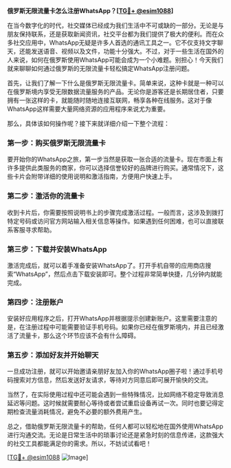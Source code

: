 **俄罗斯无限流量卡怎么注册WhatsApp？[[TG💪+ @esim1088](https://t.me/s/esim1088)]**

在当今数字化的时代，社交媒体已经成为我们生活中不可或缺的一部分。无论是与朋友保持联系，还是获取新闻资讯，社交平台都为我们提供了极大的便利。而在众多社交应用中，WhatsApp无疑是许多人首选的通讯工具之一。它不仅支持文字聊天，还能发送语音、视频以及文件，功能十分强大。不过，对于一些生活在国外的人来说，如何在俄罗斯使用WhatsApp可能会成为一个小难题。别担心！今天我们就来聊聊如何通过俄罗斯的无限流量卡轻松搞定WhatsApp注册问题。

首先，让我们了解一下什么是俄罗斯无限流量卡。简单来说，这种卡就是一种可以在俄罗斯境内享受无限数据流量服务的产品。无论你是游客还是长期居住者，只要拥有一张这样的卡，就能随时随地连接互联网，畅享各种在线服务。这对于像WhatsApp这样需要大量网络资源的应用程序来说尤为重要。

那么，具体该如何操作呢？接下来就详细介绍一下整个流程：

### 第一步：购买俄罗斯无限流量卡

要开始你的WhatsApp之旅，第一步当然是获取一张合适的流量卡。现在市面上有许多提供此类服务的商家，你可以选择信誉较好的品牌进行购买。通常情况下，这些卡片会附带详细的使用说明和激活指南，方便用户快速上手。

### 第二步：激活你的流量卡

收到卡片后，你需要按照说明书上的步骤完成激活过程。一般而言，这涉及到拨打特定号码或访问官方网站输入相关信息等操作。如果遇到任何困难，也可以直接联系客服寻求帮助。

### 第三步：下载并安装WhatsApp

激活完成后，就可以着手准备安装WhatsApp了。打开手机自带的应用商店搜索“WhatsApp”，然后点击下载安装即可。整个过程非常简单快捷，几分钟内就能完成。

### 第四步：注册账户

安装好应用程序之后，打开WhatsApp并根据提示创建新账户。这里需要注意的是，在注册过程中可能需要验证手机号码。如果你已经在俄罗斯境内，并且已经激活了流量卡，那么这个环节应该不会有什么障碍。

### 第五步：添加好友并开始聊天

一旦成功注册，就可以开始邀请亲朋好友加入你的WhatsApp圈子啦！通过手机号码搜索对方信息，然后发送好友请求，等待对方同意后即可展开愉快的交流。

当然了，在实际使用过程中还可能会遇到一些特殊情况，比如网络不稳定导致消息延迟等问题。这时候就需要耐心等待或者尝试重启设备再试一次。同时也要记得定期检查流量消耗情况，避免不必要的额外费用产生。

总之，借助俄罗斯无限流量卡的帮助，任何人都可以轻松地在国外使用WhatsApp进行沟通交流。无论是日常生活中的琐事讨论还是紧急时刻的信息传递，这款强大的社交工具都能满足你的需求。所以，不妨试试看吧！

[[TG💪+ @esim1088](https://t.me/s/esim1088) ![Image](https://i.postimg.cc/4NQfJmqS/Snipaste-2025-05-13-00-14-12.png)]